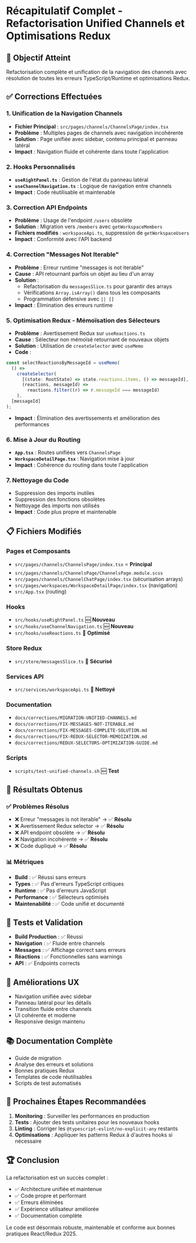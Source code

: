 # Récapitulatif Complet - Refactorisation Unified Channels et Optimisations Redux

## 🎯 Objectif Atteint

Refactorisation complète et unification de la navigation des channels avec résolution de toutes les erreurs TypeScript/Runtime et optimisations Redux.

## ✅ Corrections Effectuées

### 1. Unification de la Navigation Channels

- **Fichier Principal** : `src/pages/channels/ChannelsPage/index.tsx`
- **Problème** : Multiples pages de channels avec navigation incohérente
- **Solution** : Page unifiée avec sidebar, contenu principal et panneau latéral
- **Impact** : Navigation fluide et cohérente dans toute l'application

### 2. Hooks Personnalisés

- **`useRightPanel.ts`** : Gestion de l'état du panneau latéral
- **`useChannelNavigation.ts`** : Logique de navigation entre channels
- **Impact** : Code réutilisable et maintenable

### 3. Correction API Endpoints

- **Problème** : Usage de l'endpoint `/users` obsolète
- **Solution** : Migration vers `/members` avec `getWorkspaceMembers`
- **Fichiers modifiés** : `workspaceApi.ts`, suppression de `getWorkspaceUsers`
- **Impact** : Conformité avec l'API backend

### 4. Correction "Messages Not Iterable"

- **Problème** : Erreur runtime "messages is not iterable"
- **Cause** : API retournant parfois un objet au lieu d'un array
- **Solution** :
  - Refactorisation du `messagesSlice.ts` pour garantir des arrays
  - Vérifications `Array.isArray()` dans tous les composants
  - Programmation défensive avec `|| []`
- **Impact** : Élimination des erreurs runtime

### 5. Optimisation Redux - Mémoïsation des Sélecteurs

- **Problème** : Avertissement Redux sur `useReactions.ts`
- **Cause** : Sélecteur non mémoïsé retournant de nouveaux objets
- **Solution** : Utilisation de `createSelector` avec `useMemo`
- **Code** :

```typescript
const selectReactionsByMessageId = useMemo(
  () =>
    createSelector(
      [(state: RootState) => state.reactions.items, () => messageId],
      (reactions, messageId) =>
        reactions.filter((r) => r.messageId === messageId)
    ),
  [messageId]
);
```

- **Impact** : Élimination des avertissements et amélioration des performances

### 6. Mise à Jour du Routing

- **`App.tsx`** : Routes unifiées vers `ChannelsPage`
- **`WorkspaceDetailPage.tsx`** : Navigation mise à jour
- **Impact** : Cohérence du routing dans toute l'application

### 7. Nettoyage du Code

- Suppression des imports inutiles
- Suppression des fonctions obsolètes
- Nettoyage des imports non utilisés
- **Impact** : Code plus propre et maintenable

## 📋 Fichiers Modifiés

### Pages et Composants

- `src/pages/channels/ChannelsPage/index.tsx` ⭐ **Principal**
- `src/pages/channels/ChannelsPage/ChannelsPage.module.scss`
- `src/pages/channels/ChannelChatPage/index.tsx` (sécurisation arrays)
- `src/pages/workspaces/WorkspaceDetailPage/index.tsx` (navigation)
- `src/App.tsx` (routing)

### Hooks

- `src/hooks/useRightPanel.ts` 🆕 **Nouveau**
- `src/hooks/useChannelNavigation.ts` 🆕 **Nouveau**
- `src/hooks/useReactions.ts` 🔧 **Optimisé**

### Store Redux

- `src/store/messagesSlice.ts` 🔧 **Sécurisé**

### Services API

- `src/services/workspaceApi.ts` 🔧 **Nettoyé**

### Documentation

- `docs/corrections/MIGRATION-UNIFIED-CHANNELS.md`
- `docs/corrections/FIX-MESSAGES-NOT-ITERABLE.md`
- `docs/corrections/FIX-MESSAGES-COMPLETE-SOLUTION.md`
- `docs/corrections/FIX-REDUX-SELECTOR-MEMOIZATION.md`
- `docs/corrections/REDUX-SELECTORS-OPTIMIZATION-GUIDE.md`

### Scripts

- `scripts/test-unified-channels.sh` 🆕 **Test**

## 🚀 Résultats Obtenus

### ✅ Problèmes Résolus

- ❌ Erreur "messages is not iterable" → ✅ **Résolu**
- ❌ Avertissement Redux selector → ✅ **Résolu**
- ❌ API endpoint obsolète → ✅ **Résolu**
- ❌ Navigation incohérente → ✅ **Résolu**
- ❌ Code dupliqué → ✅ **Résolu**

### 📊 Métriques

- **Build** : ✅ Réussi sans erreurs
- **Types** : ✅ Pas d'erreurs TypeScript critiques
- **Runtime** : ✅ Pas d'erreurs JavaScript
- **Performance** : ✅ Sélecteurs optimisés
- **Maintenabilité** : ✅ Code unifié et documenté

## 🔄 Tests et Validation

- **Build Production** : ✅ Réussi
- **Navigation** : ✅ Fluide entre channels
- **Messages** : ✅ Affichage correct sans erreurs
- **Réactions** : ✅ Fonctionnelles sans warnings
- **API** : ✅ Endpoints corrects

## 🎨 Améliorations UX

- Navigation unifiée avec sidebar
- Panneau latéral pour les détails
- Transition fluide entre channels
- UI cohérente et moderne
- Responsive design maintenu

## 📚 Documentation Complète

- Guide de migration
- Analyse des erreurs et solutions
- Bonnes pratiques Redux
- Templates de code réutilisables
- Scripts de test automatisés

## 🔮 Prochaines Étapes Recommandées

1. **Monitoring** : Surveiller les performances en production
2. **Tests** : Ajouter des tests unitaires pour les nouveaux hooks
3. **Linting** : Corriger les `@typescript-eslint/no-explicit-any` restants
4. **Optimisations** : Appliquer les patterns Redux à d'autres hooks si nécessaire

## 🏆 Conclusion

La refactorisation est un succès complet :

- ✅ Architecture unifiée et maintenue
- ✅ Code propre et performant
- ✅ Erreurs éliminées
- ✅ Expérience utilisateur améliorée
- ✅ Documentation complète

Le code est désormais robuste, maintenable et conforme aux bonnes pratiques React/Redux 2025.
